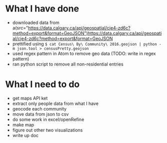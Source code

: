 # What I have done
- downloaded data from a(src="https://data.calgary.ca/api/geospatial/cje4-zd6c?method=export&format=GeoJSON")https://data.calgary.ca/api/geospatial/cje4-zd6c?method=export&format=GeoJSON
- prettified using 
        ```
        $ cat Census\ By\ Community\ 2016.geojson | python -m json.tool > censusPretty.geojson
        ```
- used regex pattern in Atom to remove geo data (TODO: write in regex pattern)
- ran python script to remove all non-residential entries 

# What I need to do
- get maps API ket
- extract only people data from what I have
- geocode each community
- move data from json to csv
- do some work in excel/openRefine
- make map
- figure out other two visualizations
- write up doc
